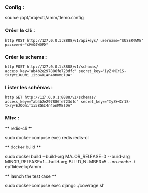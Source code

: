 
### Config :

source /opt/projects/amm/demo.config

### Créer la clé :

~~~
http POST http://127.0.0.1:8888/v1/apikeys/ username="$USERNAME" password="$PASSWORD"
~~~

### Créer le schema :

~~~
http POST http://127.0.0.1:8888/v1/schemas/ access_key="ab4b2e297886fe723dfc" secret_key="IyZ+MCr1S-tkryvEJOOmiT1i58GkI4n4onKMElDA"
~~~

### Lister les schémas :

~~~
http GET http://127.0.0.1:8888/v1/schemas/ access_key=="ab4b2e297886fe723dfc" secret_key=="IyZ+MCr1S-tkryvEJOOmiT1i58GkI4n4onKMElDA"
~~~


### Misc :

** redis-cli **

sudo docker-compose exec redis redis-cli

** docker build **

sudo docker build --build-arg MAJOR_RELEASE=0 --build-arg MINOR_RELEASE=1 --build-arg BUILD_NUMBER=5 --no-cache -t epflidevelop/amm .

** launch the test case **

sudo docker-compose exec django ./coverage.sh
